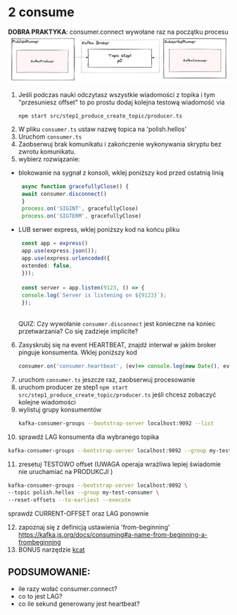 # 2 consume
**DOBRA PRAKTYKA**: consumer.connect wywołane raz na początku procesu
![hero](../../docs/pics/kafka_step1_publish.png)
1. Jeśli podczas nauki odczytasz wszystkie wiadomości z topika i tym "przesuniesz offset" to po prostu dodaj kolejna testową wiadomość via
   ```shell
   npm start src/step1_produce_create_topic/producer.ts
   ```
2. W pliku `consumer.ts` ustaw nazwę topica na 'polish.hellos' 
3. Uruchom `consumer.ts`
4. Zaobserwuj brak komunikatu i zakończenie wykonywania skryptu bez zwrotu komunikatu.
5. wybierz rozwiązanie:
  - blokowanie na sygnał z konsoli, wklej poniższy kod przed ostatnią linią
    ```typescript
     async function gracefullyClose() {
     await consumer.disconnect()
     }
     process.on('SIGINT', gracefullyClose)
     process.on('SIGTERM', gracefullyClose)
     ```
  - LUB serwer express, wklej poniższy kod na końcu pliku
    ```typescript
     const app = express()
     app.use(express.json());
     app.use(express.urlencoded({
     extended: false,
     }));
     
     const server = app.listen(9123, () => {
     console.log(`Server is listening on ${9123}`);
     });
     
     ```
    QUIZ: Czy wywołanie `consumer.disconnect` jest konieczne na koniec przetwarzania? Co się zadzieje implicite? 
6. Zasyskrubj się na event HEARTBEAT, znajdź  interwał w jakim broker pinguje konsumenta. Wklej poniższy kod
   ```typescript
   consumer.on('consumer.heartbeat', (ev)=> console.log(new Date(), ev))
   ```
7. uruchom `consumer.ts` jeszcze raz, zaobserwuj procesowanie
8. uruchom producer ze step1 `npm start src/step1_produce_create_topic/producer.ts` jeśli chcesz zobaczyć kolejne wiadomości
9. wylistuj grupy konsumentów
   ```sh
   kafka-consumer-groups --bootstrap-server localhost:9092 --list
   ```
10. sprawdź LAG konsumenta dla wybranego topika
   ```sh
   kafka-consumer-groups --bootstrap-server localhost:9092 --group my-test-consumer --describe
   ```
11. zresetuj TESTOWO offset (UWAGA operaja wrażliwa lepiej świadomie nie uruchamiać na PRODUKCJI )
   ```sh
   kafka-consumer-groups --bootstrap-server localhost:9092 \
   --topic polish.hellos --group my-test-consumer \
   --reset-offsets --to-earliest --execute
   ```
   sprawdź CURRENT-OFFSET oraz LAG ponownie

12. zapoznaj się z definicją ustawienia 'from-beginning' https://kafka.js.org/docs/consuming#a-name-from-beginning-a-frombeginning
13. BONUS narzędzie [kcat](./cli_kcat.md)

## PODSUMOWANIE:
- ile razy wołać consumer.connect?
- co to jest LAG?
- co ile sekund generowany jest heartbeat?
